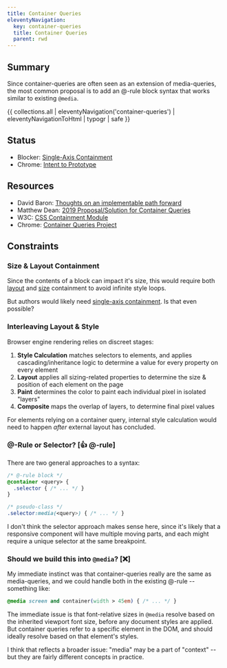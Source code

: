 ```yaml
---
title: Container Queries
eleventyNavigation:
  key: container-queries
  title: Container Queries
  parent: rwd
---
```


## Summary

Since container-queries are often seen as
an extension of media-queries,
the most common proposal is to add an @-rule
block syntax that works similar to existing `@media`.

{{ collections.all | eleventyNavigation('container-queries') | eleventyNavigationToHtml | typogr | safe }}

## Status

- Blocker: [Single-Axis Containment](contain/)
- Chrome: [Intent to Prototype](https://groups.google.com/a/chromium.org/g/blink-dev/c/u1AKdrXhPGI/m/wrJb-unhAgAJ?pli=1)

## Resources

- David Baron:
  [Thoughts on an implementable path forward](https://github.com/dbaron/container-queries-implementability)
- Matthew Dean: [2019 Proposal/Solution for Container Queries](https://github.com/WICG/container-queries/issues/12)
- W3C: [CSS Containment Module](https://drafts.csswg.org/css-contain/)
- Chrome: [Container Queries Project](https://docs.google.com/document/d/1ekz9JNJVQnvt_Xxd1BmanJpamGApyp5vRW_hpuh24h8/edit?usp=sharing)

## Constraints

### Size & Layout Containment

Since the contents of a block can impact it's size,
this would require both [layout](#layout-containment)
and [size](#size-containment) containment
to avoid infinite style loops.

But authors would likely need
[single-axis containment](contain/).
Is that even possible?

### Interleaving Layout & Style

Browser engine rendering relies on discreet stages:

1. **Style Calculation** matches selectors to elements,
   and applies cascading/inheritance logic
   to determine a value for every property
   on every element
2. **Layout** applies all sizing-related properties
   to determine the size & position of each element on the page
3. **Paint** determines the color to paint each individual pixel
   in isolated "layers"
4. **Composite** maps the overlap of layers,
   to determine final pixel values

For elements relying on a container query,
internal style calculation would need to happen
_after_ external layout has concluded.

### @-Rule or Selector? [👍 @-rule]

There are two general approaches to a syntax:

```css
/* @-rule block */
@container <query> {
  .selector { /* ... */ }
}

/* pseudo-class */
.selector:media(<query>) { /* ... */ }
```

I don't think the selector approach makes sense here,
since it's likely that a responsive component
will have multiple moving parts,
and each might require a unique selector
at the same breakpoint.

### Should we build this into `@media`? [❌]

My immediate instinct was that container-queries
really are the same as media-queries,
and we could handle both in the existing @-rule --
something like:

```css
@media screen and container(width > 45em) { /* ... */ }
```

The immediate issue is that font-relative sizes in `@media`
resolve based on the inherited viewport font size,
before any document styles are applied.
But container queries refer to a specific element in the DOM,
and should ideally resolve based on that element's styles.

I think that reflects a broader issue:
"media" may be a part of "context" --
but they are fairly different concepts in practice.
